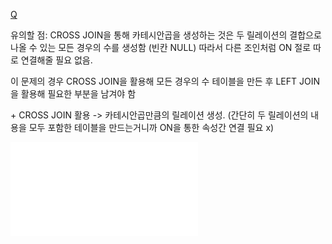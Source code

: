 [Q](https://leetcode.com/problems/students-and-examinations/?envType=study-plan-v2&envId=top-sql-50)

유의할 점:
CROSS JOIN을 통해 카테시안곱을 생성하는 것은 두 릴레이션의 결합으로 나올 수 있는 모든 경우의 수를 생성함 (빈칸 NULL)
따라서 다른 조인처럼 ON 절로 따로 연결해줄 필요 없음.

이 문제의 경우 CROSS JOIN을 활용해 모든 경우의 수 테이블을 만든 후 LEFT JOIN을 활용해 필요한 부분을 남겨야 함

\+
CROSS JOIN 활용 -> 카테시안곱만큼의 릴레이션 생성. (간단히 두 릴레이션의 내용을 모두 포함한 테이블을 만드는거니까 ON을 통한 속성간 연결 필요 x)

![SQL](../SQL/1280_LeetCode.sql)
